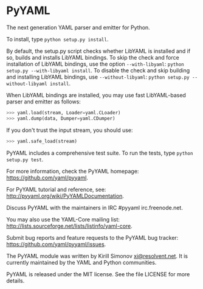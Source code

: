 PyYAML
======

The next generation YAML parser and emitter for Python.

To install, type `python setup.py install`.

By default, the setup.py script checks whether LibYAML is installed
and if so, builds and installs LibYAML bindings.  To skip the check
and force installation of LibYAML bindings, use the option `--with-libyaml`:
`python setup.py --with-libyaml install`.  To disable the check and
skip building and installing LibYAML bindings, use `--without-libyaml`:
`python setup.py --without-libyaml install`.

When LibYAML bindings are installed, you may use fast LibYAML-based
parser and emitter as follows:

```python
>>> yaml.load(stream, Loader=yaml.CLoader)
>>> yaml.dump(data, Dumper=yaml.CDumper)
```

If you don't trust the input stream, you should use:

```python
>>> yaml.safe_load(stream)
```

PyYAML includes a comprehensive test suite.  To run the tests,
type `python setup.py test`.

For more information, check the PyYAML homepage:
<https://github.com/yaml/pyyaml>.

For PyYAML tutorial and reference, see:
<http://pyyaml.org/wiki/PyYAMLDocumentation>.

Discuss PyYAML with the maintainers in IRC #pyyaml irc.freenode.net.

You may also use the YAML-Core mailing list:
<http://lists.sourceforge.net/lists/listinfo/yaml-core>.

Submit bug reports and feature requests to the PyYAML bug tracker:
<https://github.com/yaml/pyyaml/issues>.

The PyYAML module was written by Kirill Simonov <xi@resolvent.net>.
It is currently maintained by the YAML and Python communities.

PyYAML is released under the MIT license.
See the file LICENSE for more details.

